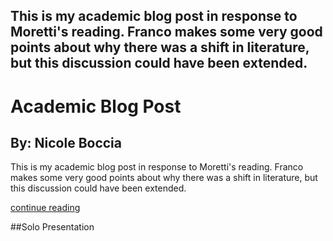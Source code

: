 <title> Academic Blog Post</title>
 <h2> This is my academic blog post in response to Moretti's reading. Franco makes some very good points about why there was a shift in literature, but this discussion could have been extended.</h2>
 <h1>Academic Blog Post</h1>
<h2>By: Nicole Boccia</h2>
 <p>
 This is my academic blog post in response to Moretti's reading. Franco makes some very good points about why there was a shift in literature, but this discussion could have been extended.
 </p>
  <p>
  <a href="https://nicoleboccia.github.io/blogpost.github.io/">continue reading</a>
  </p>
  ##Solo Presentation 
